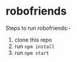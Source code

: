 # robofriends
Steps to run robofriends:-
1. clone this repo
2. run ```npm install```
3. run ```npm start```
